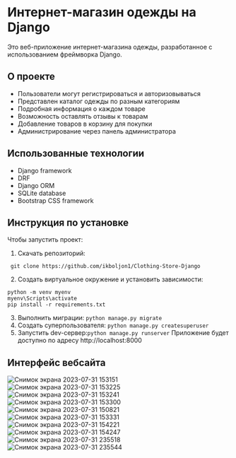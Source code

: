 # Интернет-магазин одежды на Django
Это веб-приложение интернет-магазина одежды, разработанное с использованием фреймворка Django.

## О проекте

- Пользователи могут регистрироваться и авторизовываться
- Представлен каталог одежды по разным категориям
- Подробная информация о каждом товаре
- Возможность оставлять отзывы к товарам
- Добавление товаров в корзину для покупки
- Администрирование через панель администратора

## Использованные технологии
- Django framework
- DRF
- Django ORM
- SQLite database
- Bootstrap CSS framework

## Инструкция по установке
Чтобы запустить проект: 
1. Скачать репозиторий:
  ```
   git clone https://github.com/ikboljon1/Clothing-Store-Django
  ```
2.  Создать виртуальное окружение и установить зависимости:
   ```
python -m venv myenv
myenv\Scripts\activate
pip install -r requirements.txt
```
3. Выполнить миграции: `python manage.py migrate`
4. Создать суперпользователя: `python manage.py createsuperuser`
5. Запустить dev-сервер:`python manage.py runserver`
Приложение будет доступно по адресу http://localhost:8000
## Интерфейс вебсайта
![Снимок экрана 2023-07-31 153151](https://github.com/ikboljon1/Clothing-Store-Django/assets/63257726/ac648b2e-9f81-4ca8-82ff-db20b6fa78d0)
![Снимок экрана 2023-07-31 153225](https://github.com/ikboljon1/Clothing-Store-Django/assets/63257726/db71fb45-f6c8-40d6-8aaf-90a93440a504)
![Снимок экрана 2023-07-31 153241](https://github.com/ikboljon1/Clothing-Store-Django/assets/63257726/37595fa3-1225-49e7-870f-c3c45838e1dc)
![Снимок экрана 2023-07-31 153300](https://github.com/ikboljon1/Clothing-Store-Django/assets/63257726/7a9e2d8f-8cfa-4df2-9e97-a406e056c7b9)
![Снимок экрана 2023-07-31 150821](https://github.com/ikboljon1/Clothing-Store-Django/assets/63257726/8e5f9f7a-4c12-4c70-a74d-d3a2831c5068)
![Снимок экрана 2023-07-31 153331](https://github.com/ikboljon1/Clothing-Store-Django/assets/63257726/3befc14a-30a9-4932-9ac4-08224269eda3)
![Снимок экрана 2023-07-31 154221](https://github.com/ikboljon1/Clothing-Store-Django/assets/63257726/84dabff1-a9be-4bc8-ae76-f01fc3acd52e)
![Снимок экрана 2023-07-31 154247](https://github.com/ikboljon1/Clothing-Store-Django/assets/63257726/c4f3e7ca-e741-4afa-b78a-2c4a22b41eb2)
![Снимок экрана 2023-07-31 235518](https://github.com/ikboljon1/Clothing-Store-Django/assets/63257726/73ec8cad-6c32-4297-a3df-daa2b4f11bd5)
![Снимок экрана 2023-07-31 235544](https://github.com/ikboljon1/Clothing-Store-Django/assets/63257726/6896205d-305a-4aba-95a8-65132c00ad73)
